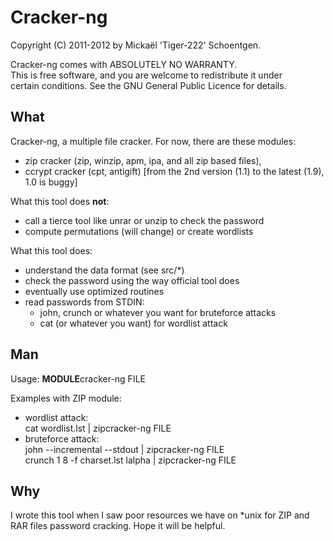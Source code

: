 Cracker-ng
==========

Copyright (C) 2011-2012 by Mickaël 'Tiger-222' Schoentgen.

Cracker-ng comes with ABSOLUTELY NO WARRANTY.  
This is free software, and you are welcome to redistribute it under   
certain conditions. See the GNU General Public Licence for details.  


What
----

Cracker-ng, a multiple file cracker.
For now, there are these modules:

* zip cracker (zip, winzip, apm, ipa, and all zip based files),
* ccrypt cracker (cpt, antigift) [from the 2nd version (1.1) to the latest (1.9), 1.0 is buggy]

What this tool does **not**:

* call a tierce tool like unrar or unzip to check the password
* compute permutations (will change) or create wordlists

What this tool does:

* understand the data format (see src/*)
* check the password using the way official tool does
* eventually use optimized routines
* read passwords from STDIN:
	- john, crunch or whatever you want for bruteforce attacks
	- cat (or whatever you want) for wordlist attack


Man
---

Usage: **MODULE**cracker-ng FILE

Examples with ZIP module:

* wordlist attack:  
	cat wordlist.lst | zipcracker-ng FILE  
* bruteforce attack:  
	john --incremental --stdout | zipcracker-ng FILE  	
	crunch 1 8 -f charset.lst lalpha | zipcracker-ng FILE  

Why
---

I wrote this tool when I saw poor resources we have on *unix for ZIP and  
RAR files password cracking. Hope it will be helpful.

